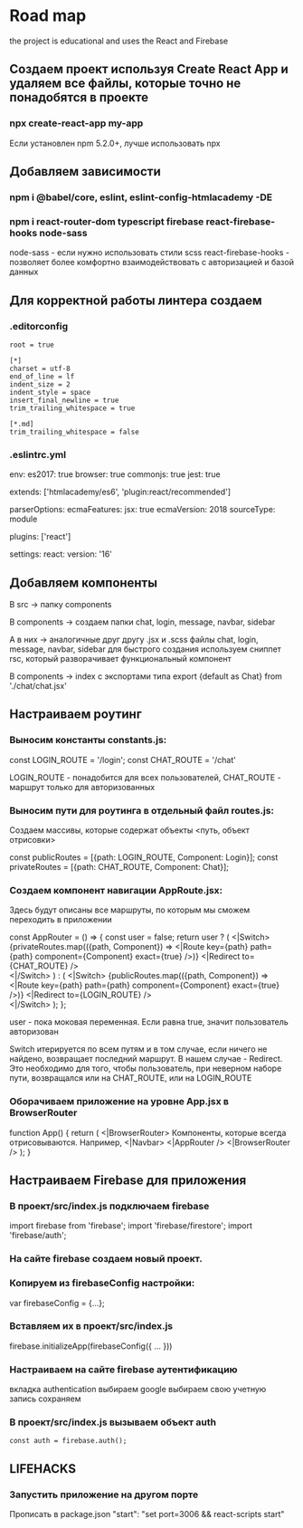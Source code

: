 # Road map

the project is educational and uses the React and Firebase

## Создаем проект используя Create React App и удаляем все файлы, которые точно не понадобятся в проекте

  ### npx create-react-app my-app

  Если установлен npm 5.2.0+, лучше использовать npx

## Добавляем зависимости

  ### npm i @babel/core, eslint, eslint-config-htmlacademy -DE

  ### npm i react-router-dom typescript firebase react-firebase-hooks node-sass

  node-sass - если нужно использовать стили scss
  react-firebase-hooks - позволяет более комфортно взаимодействовать с авторизацией и базой данных

## Для корректной работы линтера создаем

  ### .editorconfig

    root = true

    [*]
    charset = utf-8
    end_of_line = lf
    indent_size = 2
    indent_style = space
    insert_final_newline = true
    trim_trailing_whitespace = true

    [*.md]
    trim_trailing_whitespace = false

  ### .eslintrc.yml

  env:
    es2017: true
    browser: true
    commonjs: true
    jest: true

  extends: ['htmlacademy/es6', 'plugin:react/recommended']

  parserOptions:
    ecmaFeatures:
      jsx: true
    ecmaVersion: 2018
    sourceType: module

  plugins: ['react']

  settings:
    react:
      version: '16'

## Добавляем компоненты

  В src → папку components

  В components → создаем папки chat, login, message, navbar, sidebar

  А в них → аналогичные друг другу .jsx и .scss файлы chat, login, message, navbar, sidebar
  для быстрого создания используем сниппет rsc, который разворачивает функциональный компонент

  В components → index с экспортами типа export {default as Chat} from './chat/chat.jsx'

## Настраиваем роутинг

  ### Выносим константы constants.js:
  const LOGIN_ROUTE = '/login';
  const CHAT_ROUTE = '/chat'

  LOGIN_ROUTE - понадобится для всех пользователей, 
  CHAT_ROUTE - маршрут только для авторизованных

  ### Выносим пути для роутинга в отдельный файл routes.js: 

  Создаем массивы, которые содержат объекты <путь, объект отрисовки>

  const publicRoutes = [{path: LOGIN_ROUTE, Component: Login}];
  const privateRoutes = [{path: CHAT_ROUTE, Component: Chat}];

  ### Создаем компонент навигации AppRoute.jsx: 

  Здесь будут описаны все маршруты, по которым мы сможем переходить в приложении

  const AppRouter = () => {
    const user = false;
    return user ? (
        <|Switch>
          {privateRoutes.map(({path, Component}) => <|Route key={path} path={path} component={Component} exact={true} />)}
          <|Redirect to={CHAT_ROUTE} />   
        <|/Switch>
      ) : (
        <|Switch>
          {publicRoutes.map(({path, Component}) => <|Route key={path} path={path} component={Component} exact={true} />)}
          <|Redirect to={LOGIN_ROUTE} />   
        <|/Switch>
      );
  };

  user - пока моковая переменная. Если равна true, значит пользователь авторизован

  Switch итерируется по всем путям и в том случае, если ничего не найдено, возвращает последний маршрут. В нашем случае - Redirect. Это необходимо для того, чтобы пользователь, при неверном наборе пути, возвращался или на CHAT_ROUTE, или на LOGIN_ROUTE


  ### Оборачиваем приложение на уровне App.jsx в BrowserRouter

  function App() {
    return (
      <|BrowserRouter>
        Компоненты, которые всегда отрисовываются. Например, <|Navbar>
        <|AppRouter />
      <|BrowserRouter />
    );
  }

## Настраиваем Firebase для приложения

  ### В проект/src/index.js подключаем firebase

  import firebase from 'firebase';
  import 'firebase/firestore';
  import 'firebase/auth';

  ### На сайте firebase создаем новый проект. 

  ### Копируем из firebaseConfig настройки:

  var firebaseConfig = {...};

  ### Вставляем их в проект/src/index.js
    
  firebase.initializeApp(firebaseConfig({
    ...
  }))

  ### Настраиваем на сайте firebase аутентификацию

   вкладка authentication
   выбираем google
   выбираем свою учетную запись
   сохраняем

  ### В проект/src/index.js вызываем объект auth

    const auth = firebase.auth();

## LIFEHACKS

### Запустить приложение на другом порте
Прописать в package.json
"start": "set port=3006 && react-scripts start"
